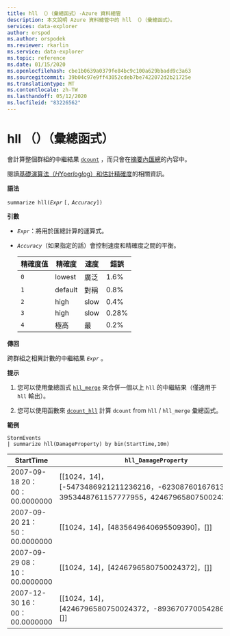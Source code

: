 ```yaml
---
title: hll （）（彙總函式）-Azure 資料總管
description: 本文說明 Azure 資料總管中的 hll （）（彙總函式）。
services: data-explorer
author: orspod
ms.author: orspodek
ms.reviewer: rkarlin
ms.service: data-explorer
ms.topic: reference
ms.date: 01/15/2020
ms.openlocfilehash: cbe1b0639a0379fe84bc9c100a629bbadd9c3a63
ms.sourcegitcommit: 39b04c97e9ff43052cdeb7be7422072d2b21725e
ms.translationtype: MT
ms.contentlocale: zh-TW
ms.lasthandoff: 05/12/2020
ms.locfileid: "83226562"
---
```

# <a name="hll-aggregation-function"></a>hll （）（彙總函式）

會計算整個群組的中繼結果 [`dcount`](dcount-aggfunction.md) ，而只會在[摘要內匯總](summarizeoperator.md)的內容中。

閱讀[基礎演算法（*H*Yper*l*og*l*og）和估計精確度](dcount-aggfunction.md#estimation-accuracy)的相關資訊。

**語法**

`summarize hll(`*`Expr`* `[,` *`Accuracy`*`])`

**引數**

* *`Expr`*：將用於匯總計算的運算式。 
* *`Accuracy`*（如果指定的話）會控制速度和精確度之間的平衡。

  |精確度值 |精確度  |速度  |錯誤  |
  |---------|---------|---------|---------|
  |`0` | lowest | 廣泛 | 1.6% |
  |`1` | default  | 對稱 | 0.8% |
  |`2` | high | slow | 0.4%  |
  |`3` | high | slow | 0.28% |
  |`4` | 極高 | 最 | 0.2% |
    
**傳回**

跨群組之相異計數的中繼結果 *`Expr`* 。
 
**提示**

1. 您可以使用彙總函式 [`hll_merge`](hll-merge-aggfunction.md) 來合併一個以上 `hll` 的中繼結果（僅適用于 `hll` 輸出）。

1. 您可以使用函數來 [`dcount_hll`](dcount-hllfunction.md) 計算 `dcount` from `hll`  /  `hll_merge` 彙總函式。

**範例**

<!-- csl: https://help.kusto.windows.net:443/Samples -->
```kusto
StormEvents
| summarize hll(DamageProperty) by bin(StartTime,10m)

```

|StartTime|`hll_DamageProperty`|
|---|---|
|2007-09-18 20：00：00.0000000|[[1024，14]，[-5473486921211236216，-6230876016761372746，3953448761157777955，4246796580750024372]，[]]|
|2007-09-20 21：50：00.0000000|[[1024，14]，[4835649640695509390]，[]]|
|2007-09-29 08：10：00.0000000|[[1024，14]，[4246796580750024372]，[]]|
|2007-12-30 16：00：00.0000000|[[1024，14]，[4246796580750024372，-8936707700542868125]，[]]|
